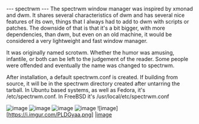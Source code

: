 --- spectrwm ---
The spectrwm window manager was inspired by xmonad and dwm. It shares several characteristics of dwm and has several nice features of its own, things that I always had to add to dwm with scripts or patches. The downside of that is that it's a bit bigger, with more dependencies, than dwm, but even on an old machine, it would be considered a very lightweight and fast window manager.

It was originally named scrotwm. Whether the humor was amusing, infantile, or both can be left to the judgement of the reader. Some people were offended and eventually the name was changed to spectrwm.

After installation, a default spectrwm.conf is created. If building from source, it will be in the spectrwm directory created after untarring the tarball. In Ubuntu based systems, as well as Fedora, it's /etc/spectrwm.conf. In FreeBSD it's /usr/local/etc/spectrwm.conf


![image](https://i.imgur.com/ZZmmn1m.png)
![image](https://i.imgur.com/bXi2TY4.jpg)
![image](https://i.imgur.com/24PNSU6.png)
![image](https://i.imgur.com/ZMx7y4W.jpg)
![image][https://i.imgur.com/PLDGyaa.png]
|[image](https://i.imgur.com/51gjcHb.jpg)

